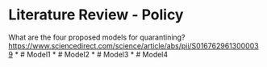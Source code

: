 # Literature Review - Policy 

What are the four proposed models for quarantining?
https://www.sciencedirect.com/science/article/abs/pii/S0167629613000039
	* # Model1 
	* # Model2
	* # Model3
	* # Model4
